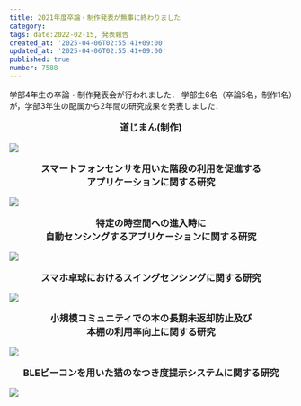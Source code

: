 ```yaml
---
title: 2021年度卒論・制作発表が無事に終わりました
category:
tags: date:2022-02-15, 発表報告
created_at: '2025-04-06T02:55:41+09:00'
updated_at: '2025-04-06T02:55:41+09:00'
published: true
number: 7588
---
```



学部4年生の卒論・制作発表会が行われました．
学部生6名（卒論5名，制作1名）が，学部3年生の配属から2年間の研究成果を発表しました．

<p style="text-align:center; font-weight:bold; font-size:1.17em;">道じまん(制作)</p>
<img src="https://img.esa.io/uploads/production/attachments/13979/2025/04/06/148142/b4f5e617-12d2-4f46-b215-c438e30d0c11.webp" loading='lazy' /><br>

<p style="text-align:center; font-weight:bold; font-size:1.17em;">スマートフォンセンサを用いた階段の利用を促進する<br>アプリケーションに関する研究</p>
<img src="https://img.esa.io/uploads/production/attachments/13979/2025/04/06/148142/d58d9e2e-8a7b-4605-9534-686b71a4b1ff.webp" loading='lazy' /><br>

<p style="text-align:center; font-weight:bold; font-size:1.17em;">特定の時空間への進入時に<br>自動センシングするアプリケーションに関する研究</p>
<img src="https://img.esa.io/uploads/production/attachments/13979/2025/04/06/148142/f0df9e8d-578a-40de-80fb-073b8610a845.webp" loading='lazy' /><br>

<p style="text-align:center; font-weight:bold; font-size:1.17em;">スマホ卓球におけるスイングセンシングに関する研究</p>
<img src="https://img.esa.io/uploads/production/attachments/13979/2025/04/06/148142/35398590-1c43-431e-ab33-622eb4939b18.webp" loading='lazy' /><br>

<p style="text-align:center; font-weight:bold; font-size:1.17em;">小規模コミュニティでの本の長期未返却防止及び<br>本棚の利用率向上に関する研究</p>
<img src="https://img.esa.io/uploads/production/attachments/13979/2025/04/06/148142/f2b7c745-71ab-47ae-9ff0-c36fb83a18fe.webp" loading='lazy' /><br>

<p style="text-align:center; font-weight:bold; font-size:1.17em;">BLEビーコンを用いた猫のなつき度提示システムに関する研究</p>
<img src="https://img.esa.io/uploads/production/attachments/13979/2025/04/06/148142/6ee8d4f3-c4ab-4cf5-b1f0-a7a11043421e.webp" loading='lazy' />

